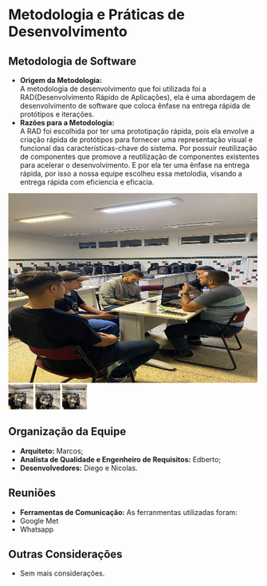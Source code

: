 # Metodologia e Práticas de Desenvolvimento

## Metodologia de Software
- **Origem da Metodologia:**  
A metodologia de desenvolvimento que foi utilizada foi a RAD(Desenvolvimento Rápido de Aplicações), ela é uma abordagem de desenvolvimento de software que coloca ênfase na entrega rápida de protótipos e iterações.  
- **Razões para a Metodologia:**  
A RAD foi escolhida por ter uma prototipação rápida, pois ela envolve a criação rápida de protótipos para fornecer uma representação visual e funcional das características-chave do sistema. Por possuir reutilização de componentes que promove a reutilização de componentes existentes para acelerar o desenvolvimento. E por ela ter uma ênfase na entrega rápida, por isso a nossa equipe escolheu essa metolodia, visando a entrega rápida com eficiencia e eficacia.  


<img src="./img/1701310659561.jpg" width="500" height="380">  

<img src="./img/1701310659570.jpg" width="50" height="50">  

<img src="./img/1701310659579.jpg" width="50" height="50">  

<img src="./img/1701310659593.jpg" width="50" height="50">  


## Organização da Equipe
- **Arquiteto:** Marcos;
- **Analista de Qualidade e Engenheiro de Requisitos:** Edberto;
- **Desenvolvedores:** Diego e Nicolas.

## Reuniões

- **Ferramentas de Comunicação:**
As ferranmentas utilizadas foram:
- Google Met
- Whatsapp

## Outras Considerações
- Sem mais considerações.


